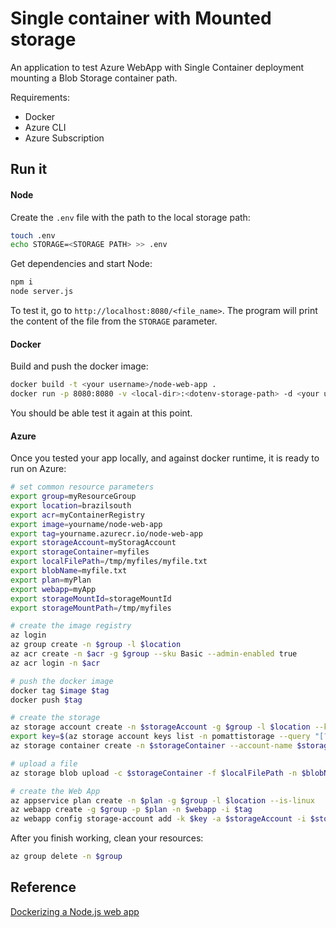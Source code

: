 # Single container with Mounted storage

An application to test Azure WebApp with Single Container deployment mounting a Blob Storage container path.

Requirements:
- Docker
- Azure CLI
- Azure Subscription

## Run it

#### Node

Create the `.env` file with the path to the local storage path:

```sh
touch .env
echo STORAGE=<STORAGE PATH> >> .env
```

Get dependencies and start Node:

```sh
npm i
node server.js
```

To test it, go to `http://localhost:8080/<file_name>`. The program will print the content of the file from the `STORAGE` parameter.

#### Docker

Build and push the docker image:

```sh
docker build -t <your username>/node-web-app .
docker run -p 8080:8080 -v <local-dir>:<dotenv-storage-path> -d <your username>/node-web-app
```

You should be able test it again at this point.

#### Azure

Once you tested your app locally, and against docker runtime, it is ready to run on Azure:

```sh
# set common resource parameters
export group=myResourceGroup
export location=brazilsouth
export acr=myContainerRegistry
export image=yourname/node-web-app
export tag=yourname.azurecr.io/node-web-app
export storageAccount=myStoragAccount
export storageContainer=myfiles
export localFilePath=/tmp/myfiles/myfile.txt
export blobName=myfile.txt
export plan=myPlan
export webapp=myApp
export storageMountId=storageMountId
export storageMountPath=/tmp/myfiles

# create the image registry
az login
az group create -n $group -l $location
az acr create -n $acr -g $group --sku Basic --admin-enabled true
az acr login -n $acr

# push the docker image
docker tag $image $tag
docker push $tag

# create the storage
az storage account create -n $storageAccount -g $group -l $location --kind StorageV2 --sku Standard_LRS
export key=$(az storage account keys list -n pomattistorage --query "[?keyName == 'key1'].value" -o tsv)
az storage container create -n $storageContainer --account-name $storageAccount --account-key $key

# upload a file
az storage blob upload -c $storageContainer -f $localFilePath -n $blobName --account-name $storageAccount --account-key $key

# create the Web App
az appservice plan create -n $plan -g $group -l $location --is-linux
az webapp create -g $group -p $plan -n $webapp -i $tag
az webapp config storage-account add -k $key -a $storageAccount -i $storageMountId --sn $storageContainer -t AzureBlob -m $storageMountPath -n $webapp --resource-group $group
```

After you finish working, clean your resources:

```sh
az group delete -n $group
```

## Reference

[Dockerizing a Node.js web app](1)

[1]: https://nodejs.org/en/docs/guides/nodejs-docker-webapp/
